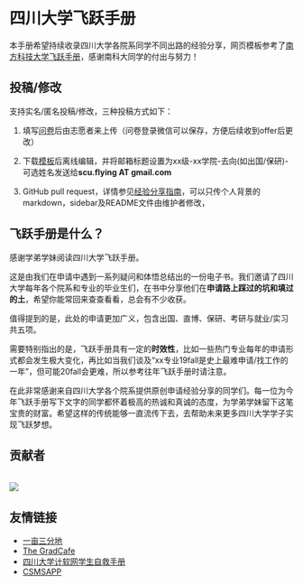 # 四川大学飞跃手册

本手册希望持续收录四川大学各院系同学不同出路的经验分享，网页模板参考了[南方科技大学飞跃手册](https://sustech-application.com/#/)，感谢南科大同学的付出与努力！

## 投稿/修改

支持实名/匿名投稿/修改，三种投稿方式如下：

1. 填写[问卷](https://www.wenjuan.com/s/UZBZJv61O3B/#)后由志愿者来上传（问卷登录微信可以保存，方便后续收到offer后更改）
2. 下载[模板](https://docs.qq.com/document/DR255TWJyb3BVUkJE)后离线编辑，并将邮箱标题设置为xx级-xx学院-去向(如出国/保研)-可选姓名发送给**scu.flying AT gmail.com**

3. GitHub pull request，详情参见[经验分享指南](guideline.md)，可以只传个人背景的markdown，sidebar及README文件由维护者修改，

## 飞跃手册是什么？

感谢学弟学妹阅读四川大学飞跃手册。

这是由我们在申请中遇到一系列疑问和体悟总结出的一份电子书。我们邀请了四川大学每年各个院系和专业的毕业生们，在书中分享他们在**申请路上踩过的坑和填过的土**，希望你能常回来查查看看，总会有不少收获。

值得提到的是，此处的申请更加广义，包含出国、直博、保研、考研与就业/实习共五项。

需要特别指出的是，飞跃手册具有一定的**时效性**，比如一些热门专业每年的申请形式都会发生极大变化，再比如当我们谈及“xx专业19fall是史上最难申请/找工作的一年”，但可能20fall会更难，所以参考往年飞跃手册时请注意。

在此非常感谢来自四川大学各个院系提供原创申请经验分享的同学们。每一位为今年飞跃手册写下文字的同学都怀着极高的热诚和真诚的态度，为学弟学妹留下这笔宝贵的财富。希望这样的传统能够一直流传下去，去帮助未来更多四川大学学子实现飞跃梦想。

## 贡献者

<a href="https://github.com/scu-flying/SCUflying/graphs/contributors">
  <br><img src="https://contributors-img.web.app/image?repo=scu-flying/SCUflying" />
</a>

## 友情链接

* [一亩三分地](http://www.1point3acres.com/)
* [The GradCafe](https://www.thegradcafe.com/)
* [四川大学计软网学生自救手册](https://scu-cs-runner.github.io/SurviveSCUManual/)
* [CSMSAPP](https://csmsapp.org/)

